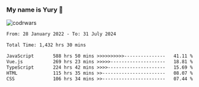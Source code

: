 ### My name is Yury 👋 
![codrwars](https://www.codewars.com/users/litury/badges/micro) 


<!--START_SECTION:waka-->

```txt
From: 28 January 2022 - To: 31 July 2024

Total Time: 1,432 hrs 30 mins

JavaScript       588 hrs 50 mins >>>>>>>>>>---------------   41.11 %
Vue.js           269 hrs 23 mins >>>>>--------------------   18.81 %
TypeScript       224 hrs 42 mins >>>>---------------------   15.69 %
HTML             115 hrs 35 mins >>-----------------------   08.07 %
CSS              106 hrs 34 mins >>-----------------------   07.44 %
```

<!--END_SECTION:waka-->

